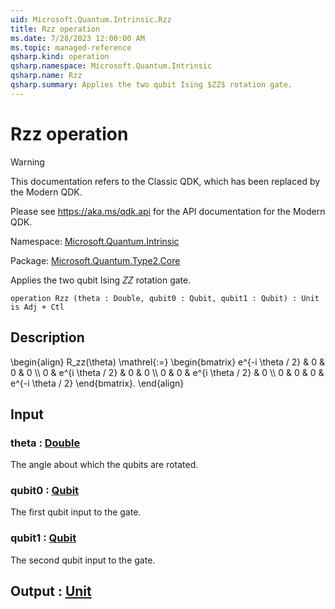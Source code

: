 ```yaml
---
uid: Microsoft.Quantum.Intrinsic.Rzz
title: Rzz operation
ms.date: 7/28/2023 12:00:00 AM
ms.topic: managed-reference
qsharp.kind: operation
qsharp.namespace: Microsoft.Quantum.Intrinsic
qsharp.name: Rzz
qsharp.summary: Applies the two qubit Ising $ZZ$ rotation gate.
---
```


# Rzz operation

> [!WARNING]
> This documentation refers to the Classic QDK, which has been replaced by the Modern QDK.
>
> Please see <https://aka.ms/qdk.api> for the API documentation for the Modern QDK.

Namespace: [Microsoft.Quantum.Intrinsic](xref:Microsoft.Quantum.Intrinsic)

Package: [Microsoft.Quantum.Type2.Core](https://nuget.org/packages/Microsoft.Quantum.Type2.Core)


Applies the two qubit Ising $ZZ$ rotation gate.

```qsharp
operation Rzz (theta : Double, qubit0 : Qubit, qubit1 : Qubit) : Unit is Adj + Ctl
```


## Description

\begin{align}R_zz(\theta) \mathrel{:=}\begin{bmatrix}e^{-i \theta / 2} & 0 & 0 & 0 \\\\0 & e^{i \theta / 2} & 0 & 0 \\\\0 & 0 & e^{i \theta / 2} & 0 \\\\0 & 0 & 0 & e^{-i \theta / 2}\end{bmatrix}.\end{align}

## Input

### theta : [Double](xref:microsoft.quantum.qsharp.valueliterals#double-literals)

The angle about which the qubits are rotated.


### qubit0 : [Qubit](xref:microsoft.quantum.qsharp.valueliterals#qubit-literals)

The first qubit input to the gate.


### qubit1 : [Qubit](xref:microsoft.quantum.qsharp.valueliterals#qubit-literals)

The second qubit input to the gate.



## Output : [Unit](xref:microsoft.quantum.qsharp.valueliterals#unit-literal)

